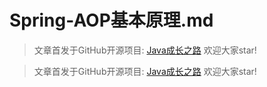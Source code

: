 # Spring-AOP基本原理.md

> 文章首发于GitHub开源项目: [Java成长之路](https://github.com/shaoxiongdu/java-notes) 欢迎大家star!














> 文章首发于GitHub开源项目: [Java成长之路](https://github.com/shaoxiongdu/java-notes) 欢迎大家star!